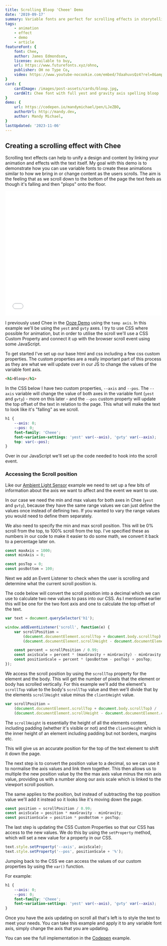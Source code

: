 ```yaml
---
title: Scrolling Bloop 'Cheee' Demo
date: '2019-09-17'
summary: Variable fonts are perfect for scrolling effects in storytelling and interactive webpages as they enable animation without losing the practicality, accessibility and ease of real fonts
tags:
    - animation
    - effect
    - demo
    - article
featureFont: {
    font: Chee, 
    author: James Edmondson,
    license: available to buy,
    url: https://www.futurefonts.xyz/ohno,
    publisher: OH no Type Co,   
    video: https://www.youtube-nocookie.com/embed/7daahuvsQz4?rel=0&amp;controls=0&amp;showinfo=0,
}
card: {
    cardImage: /images/post-assets/cards/bloop.jpg,
    cardAlt: Chee font with full yest and gravity axis spelling bloop
}
demo: {
    url: https://codepen.io/mandymichael/pen/LJeZBO,
    authorUrl: http://mandy.dev,
    author: Mandy Michael,
}
lastUpdated: '2023-11-06'
---
```


## Creating a scrolling effect with Chee

Scrolling text effects can help to unify a design and content by linking your animation and effects with the text itself. My goal with this demo is to demonstrate how you can use variable fonts to create these animations similar to how we bring in or change content as the users scrolls. The aim is the feeling that as we scroll down to the bottom of the page the text feels as though it's falling and then "plops" onto the floor.

<div class="codepen"><div class="codepen"><iframe height="400" style="width: 100%;" scrolling="no" title="Scrolling variable font effect change" src="//codepen.io/mandymichael/embed/LJeZBO/?height=300&theme-id=dark&default-tab=result" frameBorder="no" allowfullscreen="true"></iframe></div></div>

I previously used Chee in the <a href="/ooze-cheee-demo">Ooze Demo</a> using the `temp axis`. In this example we'll be using the `yest` and `gvty` axes. I try to use CSS where possible for animation, but in order to utilise the scroll we'll use a CSS Custom Property and connect it up with the browser scroll event using some JavaScript.

To get started I've set up our base html and css including a few css custom properties. The custom properties are a really important part of this process as they are what we will update over in our JS to change the values of the variable font axis.

```html
<h1>Bloop</h1>
```

In the CSS below I have two custom properties, `--axis` and `--pos`. The `--axis` variable will change the value of both axes in the variable font (`yest` and `gvty`) - more on this later - and the `--pos` custom property will update the top offset of the text in relation to the page. This what will make the text to look like it's "falling" as we scroll.

```css
h1 {
    --axis: 0;
    --pos: 0;
    font-family: 'Cheee';
    font-variation-settings: 'yest' var(--axis), 'gvty' var(--axis);
    top: var(--pos);
}
```

Over in our JavaScript we'll set up the code needed to hook into the scroll event.

### Accessing the Scroll position

Like our [Ambient Light Sensor](/light-sensor-demo) example we need to set up a few bits of information about the axis we want to affect and the event we want to use.

In our case we need the min and max values for both axes in Chee (`yest` and `gvty`), because they have the same range values we can just define the values once instead of defining two. If you wanted to vary the range values you would need to define them separately. 

We also need to specify the min and max scroll position. This will be 0% scroll from the top, to 100% scroll from the top. I've specified these as numbers in our code to make it easier to do some math, we convert it back to a percentage later on.

```js
const maxAxis = 1000;
const minAxis = 0;

const posTop = 0;
const posBottom = 100;
```

Next we add an Event Listener to check when the user is scrolling and determine what the current scroll position is.

The code below will convert the scroll position into a decimal which we can use to calculate two new values to pass into our CSS. As I mentioned earlier this will be one for the two font axis and one to calculate the top offset of the text.

```js
var text = document.querySelector('h1');

window.addEventListener('scroll', function(e) {
    var scrollPosition =
        (document.documentElement.scrollTop + document.body.scrollTop) /
        (document.documentElement.scrollHeight - document.documentElement.clientHeight);

    const percent = scrollPosition / 0.99;
    const axisScale = percent * (maxGravity + minGravity) - minGravity;
    const positionScale = percent * (posBottom - posTop) + posTop;
});
```

We access the scroll position by using the `scrollTop` property for the element and the body. This will get the number of pixels that the element or body has scrolled vertically. For this example we'll add the element's `scrollTop` value to the body's `scrollTop` value and then we'll divide that by the elements `scrollHeight` value minus the `clientHeight` value.

```js
var scrollPosition =
    (document.documentElement.scrollTop + document.body.scrollTop) /
    (document.documentElement.scrollHeight - document.documentElement.clientHeight);
```

The `scrollHeight` is essentially the height of all the elements content, including padding (whether it's visible or not) and the `clientHeight` which is the inner height of an element including padding but not borders, margins etc.

This will give us an accurate position for the top of the text element to shift it down the page.

The next step is to convert the position value to a decimal, so we can use it to normalise the axis values and link them together. This then allows us to multiple the new position value by the the max axis value minus the min axis value, providing us with a number along our axis scale which is linked to the viewport scroll position.

The same applies to the position, but instead of subtracting the top position value we'll add it instead so it looks like it's moving down the page.

```js
const position = scrollPosition / 0.99;
const axisScale = position * maxGravity - minGravity;
const positionScale = position * posBottom + posTop;
```

The last step is updating the CSS Custom Properties so that our CSS has access to the new values. We do this by using the `setProperty` method, which will set a new value for a property in our CSS.

```js
text.style.setProperty('--axis', axisScale);
text.style.setProperty('--pos', positionScale + '%');
```

Jumping back to the CSS we can access the values of our custom properties by using the `var()` function.

For example:

```css
h1 {
    --axis: 0;
    --pos: 0;
    font-family: 'Cheee';
    font-variation-settings: 'yest' var(--axis), 'gvty' var(--axis);
}
```

Once you have the axis updating on scroll all that's left is to style the text to meet your needs. You can take this example and apply it to any variable font axis, simply change the axis that you are updating.

You can see the full implementation in the [Codepen]({{Codepen}}) example.
